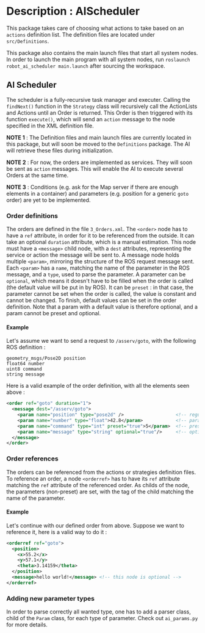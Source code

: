 # Description : AIScheduler

This package takes care of choosing what actions to take based on an `actions` definition list.
The definition files are located under `src/Definitions`.

This package also contains the main launch files that start all system nodes.
In order to launch the main program with all system nodes, run `roslaunch robot_ai_scheduler main.launch` after sourcing the workspace.

## AI Scheduler

The scheduler is a fully-recursive task manager and executer. Calling the `findNext()` function in the `Strategy` class
will recursively call the ActionLists and Actions until an Order is returned. This Order is then triggered with its function
`execute()`, which will send an `action` message to the node specified in the XML definition file.

__NOTE 1__ : The Definition files and main launch files are currently located in this package, but will soon be moved to the `Definitions` package.
The AI will retrieve these files during initialization.

__NOTE 2__ : For now, the orders are implemented as services. They will soon be sent as `action` messages. This will enable the AI to execute several
Orders at the same time.

__NOTE 3__ : Conditions (e.g. ask for the Map server if there are enough elements in a container) and parameters (e.g. position for a generic `goto` order) are
yet to be implemented.

### Order definitions
The orders are defined in the file `3_Orders.xml`. The `<order>` node has to have a `ref` attribute, in order for it to be referenced from the outside. It can take an optional `duration` attribute, which is a manual estimation. This node must have a `<message>` child node, with a `dest` attributes, representing the service or action the message will be sent to. A message node holds multiple `<param>`, mirroring the structure of the ROS request message sent. Each `<param>` has a `name`, matching the name of the parameter in the ROS message, and a `type`, used to parse the parameter. A parameter can be `optional`, which means it doesn't have to be filled when the order is called (the default value will be put in by ROS). It can be `preset` : in that case, the parameter cannot be set when the order is called, the value is constant and cannot be changed. To finish, default values can be set in the order definition. Note that a param with a default value is therefore optional, and a param cannot be preset and optional.

#### Example
Let's assume we want to send a request to `/asserv/goto`, with the following ROS definition :
```
geometry_msgs/Pose2D position
float64 number
uint8 command
string message
```
Here is a valid example of the order definition, with all the elements seen above :
```xml
<order ref="goto" duration="1">
  <message dest="/asserv/goto">
    <param name="position" type="pose2d" />                   <!-- regular parameter, required -->
    <param name="number" type="float">42.8</param>            <!-- parameter with a default value -->
    <param name="command" type="int" preset="true">5</param>  <!-- preset parameter -->
    <param name="message" type="string" optional="true"/>     <!-- optional parameter -->
  </message>
</order>
```

### Order references
The orders can be referenced from the actions or strategies definition files. To reference an order, a node `<orderref>` has to have its `ref` attribute matching the `ref` attribute of the referenced order. As childs of the node, the parameters (non-preset) are set, with the tag of the child matching the name of the parameter.

#### Example
Let's continue with our defined order from above. Suppose we want to reference it, here is a valid way to do it :
```xml
<orderref ref="goto">
  <position>
    <x>55.2</x>
    <y>57.1</y>
    <theta>3.14159</theta>
  </position>
  <message>hello world!</message> <!-- this node is optional -->
</orderref>
```

### Adding new parameter types
In order to parse correctly all wanted type, one has to add a parser class, child of the `Param` class, for each type of parameter. Check out `ai_params.py` for more details.


